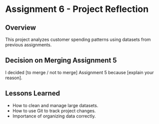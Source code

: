 # Assignment 6 - Project Reflection

## Overview
This project analyzes customer spending patterns using datasets from previous assignments.

## Decision on Merging Assignment 5
I decided [to merge / not to merge] Assignment 5 because [explain your reason].

## Lessons Learned
- How to clean and manage large datasets.
- How to use Git to track project changes.
- Importance of organizing data correctly.
